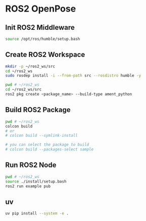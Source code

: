 # ROS2 OpenPose

## Init ROS2 Middleware

```bash
source /opt/ros/humble/setup.bash
```

## Create ROS2 Workspace

```bash
mkdir -p ~/ros2_ws/src
cd ~/ros2_ws
sudo rosdep install -i --from-path src --rosdistro humble -y
```

```bash
pwd # ~/ros2_ws
cd ~/ros2_ws/src
ros2 pkg create <package_name> --build-type ament_python
```

## Build ROS2 Package

```bash
pwd # ~/ros2_ws
colcon build
# or 
# colcon build --symlink-install

# you can select the package to build
# colcon build --packages-select sample
```

## Run ROS2 Node

```bash
pwd # ~/ros2_ws
source ./install/setup.bash
ros2 run example pub
```

## uv

```bash
uv pip install --system -e .
```
